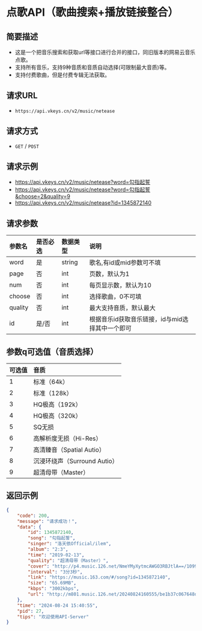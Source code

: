 # 点歌API（歌曲搜索+播放链接整合）

## 简要描述

- 这是一个把音乐搜索和获取url等接口进行合并的接口，同旧版本的网易云音乐点歌。
- 支持所有音乐，支持9种音质和音质自动选择(可限制最大音质)等。
- 支持付费歌曲，但是付费专辑无法获取。

## 请求URL
- `https://api.vkeys.cn/v2/music/netease`

## 请求方式
- `GET` / `POST`

## 请求示例
- https://api.vkeys.cn/v2/music/netease?word=勾指起誓
- https://api.vkeys.cn/v2/music/netease?word=勾指起誓&choose=2&quality=9
- https://api.vkeys.cn/v2/music/netease?id=1345872140

## 请求参数

|  参数名  |是否必选 |数据类型|说明   |
| :----   |:---    |:----   |:--------   |
|  word   |   是   | string | 歌名,有id或mid参数可不填 |
|  page   |   否   | int    | 页数，默认为1    |
|  num    |   否   | int    | 每页显示数，默认为10    |
|  choose |   否   | int    | 选择歌曲，0不可填    |
|  quality|   否   | int    | 最大支持音质，默认最大    |
|  id     | 是/否  | int    | 根据音乐id获取音乐链接，id与mid选择其中一个即可    |

## 参数q可选值（音质选择）

|可选值| 音质    |
|:----| :-----  |
| 1   | 标准（64k）   |
| 2   | 标准（128k）   |
| 3   | HQ极高（192k）   |
| 4   | HQ极高（320k）   |
| 5   | SQ无损   |
| 6   | 高解析度无损（Hi-Res）   |
| 7   | 高清臻音（Spatial Autio）   |
| 8   | 沉浸环绕声（Surround Autio）   |
| 9   | 超清母带（Master） |

## 返回示例
``` json
{
    "code": 200,
    "message": "请求成功！",
    "data": {
        "id": 1345872140,
        "song": "勾指起誓",
        "singer": "洛天依Official/ilem",
        "album": "2:3",
        "time": "2019-02-13",
        "quality": "超清母带（Master）",
        "cover": "http://p4.music.126.net/NmeYMyXytmcAWGO3RBJtlA==/109951169676463967.jpg",
        "interval": "3分3秒",
        "link": "https://music.163.com/#/song?id=1345872140",
        "size": "65.69MB",
        "kbps": "3002kbps",
        "url": "http://m801.music.126.net/20240824160555/be1b37c067648deea65ea1b234a231e6/jdymusic/obj/wo3DlMOGwrbDjj7DisKw/26298006755/a103/4f7f/67b7/a88e565c22661c2f5b0d189c857c34a6.flac"
    },
    "time": "2024-08-24 15:40:55",
    "pid": 27,
    "tips": "欢迎使用API-Server"
}
```
